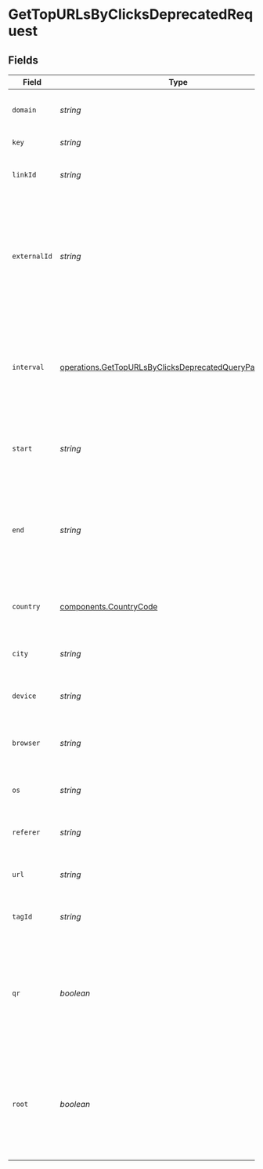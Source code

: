 # GetTopURLsByClicksDeprecatedRequest


## Fields

| Field                                                                                                                                  | Type                                                                                                                                   | Required                                                                                                                               | Description                                                                                                                            |
| -------------------------------------------------------------------------------------------------------------------------------------- | -------------------------------------------------------------------------------------------------------------------------------------- | -------------------------------------------------------------------------------------------------------------------------------------- | -------------------------------------------------------------------------------------------------------------------------------------- |
| `domain`                                                                                                                               | *string*                                                                                                                               | :heavy_minus_sign:                                                                                                                     | The domain to filter analytics for.                                                                                                    |
| `key`                                                                                                                                  | *string*                                                                                                                               | :heavy_minus_sign:                                                                                                                     | The short link slug.                                                                                                                   |
| `linkId`                                                                                                                               | *string*                                                                                                                               | :heavy_minus_sign:                                                                                                                     | The unique ID of the short link on Dub.                                                                                                |
| `externalId`                                                                                                                           | *string*                                                                                                                               | :heavy_minus_sign:                                                                                                                     | This is the ID of the link in the your database. Must be prefixed with 'ext_' when passed as a query parameter.                        |
| `interval`                                                                                                                             | [operations.GetTopURLsByClicksDeprecatedQueryParamInterval](../../models/operations/gettopurlsbyclicksdeprecatedqueryparaminterval.md) | :heavy_minus_sign:                                                                                                                     | The interval to retrieve analytics for. Takes precedence over start and end. If undefined, defaults to 24h.                            |
| `start`                                                                                                                                | *string*                                                                                                                               | :heavy_minus_sign:                                                                                                                     | The start date and time when to retrieve analytics from.                                                                               |
| `end`                                                                                                                                  | *string*                                                                                                                               | :heavy_minus_sign:                                                                                                                     | The end date and time when to retrieve analytics from. If not provided, defaults to the current date.                                  |
| `country`                                                                                                                              | [components.CountryCode](../../models/components/countrycode.md)                                                                       | :heavy_minus_sign:                                                                                                                     | The country to retrieve analytics for.                                                                                                 |
| `city`                                                                                                                                 | *string*                                                                                                                               | :heavy_minus_sign:                                                                                                                     | The city to retrieve analytics for.                                                                                                    |
| `device`                                                                                                                               | *string*                                                                                                                               | :heavy_minus_sign:                                                                                                                     | The device to retrieve analytics for.                                                                                                  |
| `browser`                                                                                                                              | *string*                                                                                                                               | :heavy_minus_sign:                                                                                                                     | The browser to retrieve analytics for.                                                                                                 |
| `os`                                                                                                                                   | *string*                                                                                                                               | :heavy_minus_sign:                                                                                                                     | The OS to retrieve analytics for.                                                                                                      |
| `referer`                                                                                                                              | *string*                                                                                                                               | :heavy_minus_sign:                                                                                                                     | The referer to retrieve analytics for.                                                                                                 |
| `url`                                                                                                                                  | *string*                                                                                                                               | :heavy_minus_sign:                                                                                                                     | The URL to retrieve analytics for.                                                                                                     |
| `tagId`                                                                                                                                | *string*                                                                                                                               | :heavy_minus_sign:                                                                                                                     | The tag ID to retrieve analytics for.                                                                                                  |
| `qr`                                                                                                                                   | *boolean*                                                                                                                              | :heavy_minus_sign:                                                                                                                     | Filter for QR code scans. If true, filter for QR codes only. If false, filter for links only. If undefined, return both.               |
| `root`                                                                                                                                 | *boolean*                                                                                                                              | :heavy_minus_sign:                                                                                                                     | Filter for root domains. If true, filter for domains only. If false, filter for links only. If undefined, return both.                 |